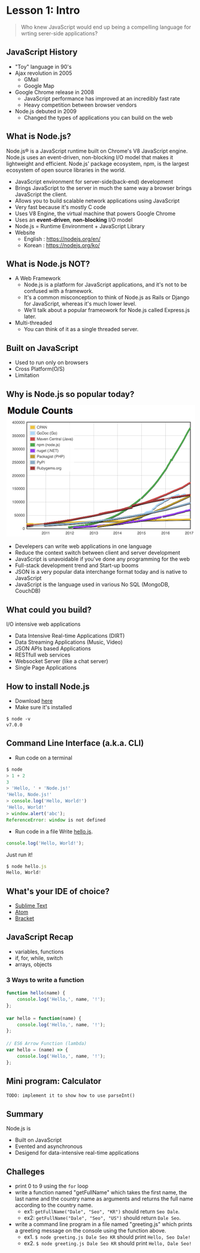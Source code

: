 # Lesson 1: Intro

> Who knew JavaScript would end up being a compelling language for wrting serer-side applications?

## JavaScript History
- "Toy" language in 90's
- Ajax revolution in 2005
	- GMail
	- Google Map 
- Google Chrome release in 2008
	- JavaScript performance has improved at an incredibly fast rate
	- Heavy competition between browser vendors
- Node.js debuted in 2009
	- Changed the types of applications you can build on the web

## What is Node.js?
Node.js® is a JavaScript runtime built on Chrome's V8 JavaScript engine. 
Node.js uses an event-driven, non-blocking I/O model that makes it lightweight and efficient. 
Node.js' package ecosystem, npm, is the largest ecosystem of open source libraries in the world.
- JavaScript environment for server-side(back-end) development
- Brings JavaScript to the server in much the same way a browser brings JavaScript the client.
- Allows you to build scalable network applications using JavaScript
- Very fast because it's mostly C code
- Uses V8 Engine, the virtual machine that powers Google Chrome
- Uses an **event-driven**, **non-blocking** I/O model
- Node.js = Runtime Environment + JavaScript Library
- Website
	- English : https://nodejs.org/en/
	- Korean : https://nodejs.org/ko/

## What is Node.js NOT?
- A Web Framework
	- Node.js is a platform for JavaScript applications, and it's not to be confused with a framework.
	- It's a common misconception to think of Node.js as Rails or Django for JavaScript, whereas it's much lower level.
	- We'll talk about a popular frameowork for Node.js called Express.js later.
- Multi-threaded
	- You can think of it as a single threaded server.

## Built on JavaScript
- Used to run only on browsers
- Cross Platform(O/S)
- Limitation

## Why is Node.js so popular today?

![module-counts](module-counts.png)

- Develepers can write web applications in one language
- Reduce the context switch between client and server development
- JavaScript is unavoidable if you've done any programming for the web
- Full-stack development trend and Start-up booms
- JSON is a very popular data interchange format today and is native to JavaScript
- JavaScript is the language used in various No SQL (MongoDB, CouchDB)

## What could you build?
I/O intensive web applications
- Data Intensive Real-time Applications (DIRT)
- Data Streaming Applications (Music, Video)
- JSON APIs based Applications
- RESTfull web services
- Websocket Server (like a chat server)
- Single Page Applications

## How to install Node.js
- Download [here](https://nodejs.org/en/download)
- Make sure it's installed
```
$ node -v
v7.0.0
```

## Command Line Interface (a.k.a. CLI)
- Run code on a terminal
```js
$ node
> 1 + 2
3
> 'Hello, ' + 'Node.js!'
'Hello, Node.js!'
> console.log('Hello, World!')
'Hello, World!'
> window.alert('abc');
ReferenceError: window is not defined
```

- Run code in a file
Write [hello.js](hello.js).
```js
console.log('Hello, World!');
```
Just run it!
```js
$ node hello.js
Hello, World!
```

## What's your IDE of choice?
- [Sublime Text](https://www.sublimetext.com/3)
- [Atom](https://atom.io)
- [Bracket](http://brackets.io)

## JavaScript Recap

- variables, functions
- if, for, while, switch
- arrays, objects

### 3 Ways to write a function

```js
function hello(name) {
	console.log('Hello,', name, '!');
};

var hello = function(name) {
	console.log('Hello,', name, '!');
};

// ES6 Arrow Function (lambda)
var hello = (name) => {
	console.log('Hello,', name, '!');
};
```

## Mini program: Calculator

```
TODO: implement it to show how to use parseInt()
```

## Summary
Node.js is
- Built on JavaScript
- Evented and asynchronous
- Desigend for data-intensive real-time applications

## Challeges
- print 0 to 9 using the `for` loop
- write a function named "getFullName" which takes the first name, the last name and the country name as arguments and returns the full name according to the country name.
	- ex1: `getFullName("Dale", "Seo", "KR")` should return `Seo Dale`.
	- ex2: `getFullName("Dale", "Seo", "US")` should return `Dale Seo`.
- write a command line program in a file named "greeting.js" which prints a greeting message on the console using the function above.
	- ex1. `$ node greeting.js Dale Seo KR` should print `Hello, Seo Dale!`
	- ex2. `$ node greeting.js Dale Seo KR` should print `Hello, Dale Seo!`
